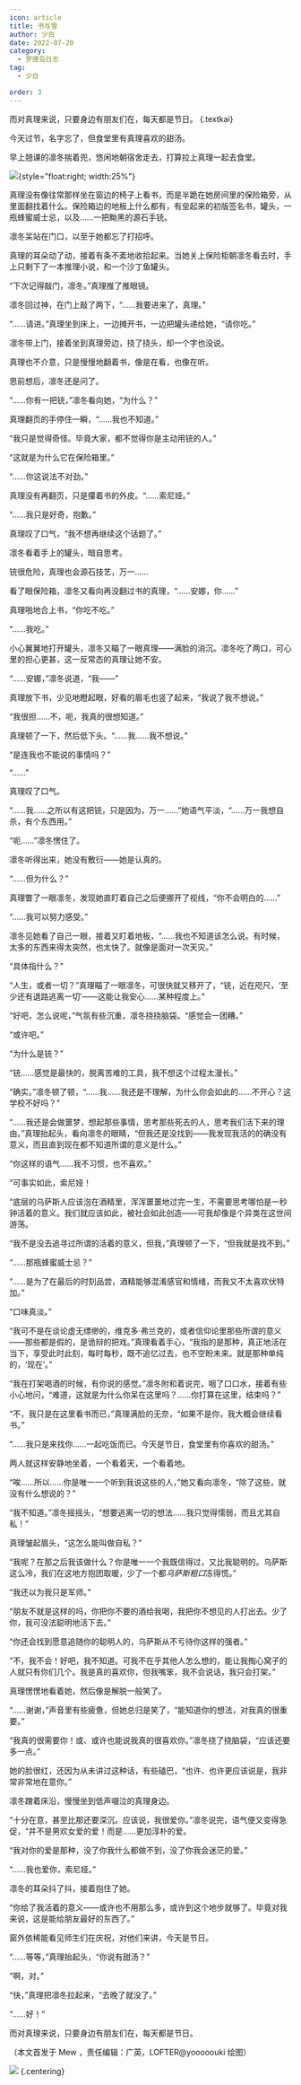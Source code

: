 ```yaml
---
icon: article
title: 书与雪
author: 少白
date: 2022-07-20
category:
  - 罗德岛日志
tag:
  - 少白

order: 3
---
```


而对真理来说，只要身边有朋友们在，每天都是节日。 {.textkai}

<!-- more -->

今天过节，名字忘了，但食堂里有真理喜欢的甜汤。

早上翘课的凛冬揣着兜，悠闲地朝宿舍走去，打算拉上真理一起去食堂。

<div>

![](./res/illustration/书.webp){style="float:right; width:25%"}

真理没有像往常那样坐在窗边的椅子上看书，而是半跪在她房间里的保险箱旁，从里面翻找着什么。保险箱边的地板上什么都有，有垒起来的初版签名书，罐头，一瓶蜂蜜威士忌，以及……一把黝黑的源石手铳。

凛冬呆站在门口，以至于她都忘了打招呼。

</div>

真理的耳朵动了动，接着有条不紊地收拾起来。当她关上保险柜朝凛冬看去时，手上只剩下了一本推理小说，和一个沙丁鱼罐头。

“下次记得敲门，凛冬。”真理推了推眼镜。

凛冬回过神，在门上敲了两下，“……我要进来了，真理。”

“……请进。”真理坐到床上，一边摊开书，一边把罐头递给她，“请你吃。”

凛冬带上门，接着坐到真理旁边，挠了挠头，却一个字也没说。

真理也不介意，只是慢慢地翻着书，像是在看，也像在听。

思前想后，凛冬还是问了。

“……你有一把铳，”凛冬看向她，“为什么？”

真理翻页的手停住一瞬，“……我也不知道。”

“我只是觉得奇怪。毕竟大家，都不觉得你是主动用铳的人。”

“这就是为什么它在保险箱里。”

“……你这说法不对劲。”

真理没有再翻页，只是攥着书的外皮。“……索尼娅。”

“……我只是好奇，抱歉。”

真理叹了口气，“我不想再继续这个话题了。”

凛冬看着手上的罐头，暗自思考。

铳很危险，真理也会源石技艺，万一……

看了眼保险箱，凛冬又看向再没翻过书的真理，“……安娜，你……”

真理啪地合上书，“你吃不吃。”

“……我吃。”

小心翼翼地打开罐头，凛冬又瞄了一眼真理——满脸的消沉。凛冬吃了两口，可心里的担心更甚，这一反常态的真理让她不安。

“……安娜，”凛冬说道，“我——”

真理放下书，少见地瞪起眼，好看的眉毛也竖了起来，“我说了我不想说。”

“我很担……不，呃，我真的很想知道。”

真理顿了一下，然后低下头。“……我……我不想说。”

“是连我也不能说的事情吗？”

“……”

真理叹了口气。

“……我……之所以有这把铳，只是因为，万一……”她语气平淡，“……万一我想自杀，有个东西用。”

“呃……”凛冬愣住了。

凛冬听得出来，她没有敷衍——她是认真的。

“……但为什么？”

真理瞥了一眼凛冬，发现她直盯着自己之后便挪开了视线，“你不会明白的……”

“……我可以努力感受。”

凛冬见她看了自己一眼，接着又盯着地板，“……我也不知道该怎么说。有时候，太多的东西来得太突然，也太快了。就像是面对一次天灾。”

“具体指什么？”

“人生，或者一切？”真理瞄了一眼凛冬，可很快就又移开了，“铳，近在咫尺，‘至少还有退路逃离一切’——这能让我安心……某种程度上。”

“好吧，怎么说呢，”气氛有些沉重，凛冬挠挠脑袋。“感觉会一团糟。”

“或许吧。”

“为什么是铳？”

“铳……感觉是最快的，脱离苦难的工具，我不想这个过程太漫长。”

“确实。”凛冬顿了顿，“……我……我还是不理解，为什么你会如此的……不开心？这学校不好吗？”

“……我还是会做噩梦，想起那些事情，思考那些死去的人，思考我们活下来的理由。”真理抬起头，看向凛冬的眼睛，“但我还是没找到——我发现我活的的确没有意义，而且直到现在都不知道所谓的意义是什么。”

“你这样的语气……我不习惯，也不喜欢。”

“可事实如此，索尼娅！

“底层的乌萨斯人应该泡在酒精里，浑浑噩噩地过完一生，不需要思考哪怕是一秒钟活着的意义。我们就应该如此，被社会如此创造——可我却像是个异类在这世间游荡。

“我不是没去追寻过所谓的活着的意义，但我，”真理顿了一下，“但我就是找不到。”

“……那瓶蜂蜜威士忌？”

“……是为了在最后的时刻品尝，酒精能够混淆感官和情绪，而我又不太喜欢伏特加。”

“口味真淡。”

“我可不是在谈论虚无缥缈的，维克多·弗兰克的，或者信仰论里那些所谓的意义——那些都是假的，是诡辩的把戏。”真理看着手心，“我指的是那种，真正地活在当下，享受此时此刻，每时每秒，既不追忆过去，也不空盼未来。就是那种单纯的，‘现在’。”

“我在打架喝酒的时候，有你说的感觉。”凛冬附和着说完，咽了口口水，接着有些小心地问，“难道，这就是为什么你呆在这里吗？……你打算在这里，结束吗？”

“不，我只是在这里看书而已，”真理满脸的无奈，“如果不是你，我大概会继续看书。”

“……我只是来找你……一起吃饭而已。今天是节日，食堂里有你喜欢的甜汤。”

两人就这样安静地坐着，一个看着天，一个看着地。

“唉……所以……你是唯一一个听到我说这些的人，”她又看向凛冬，“除了这些，就没有什么想说的？”

“我不知道。”凛冬摇摇头，“想要逃离一切的想法……我只觉得懦弱，而且尤其自私！”

真理皱起眉头，“这怎么能叫做自私？”

“我呢？在那之后我该做什么？你是唯一一个我既信得过，又比我聪明的。乌萨斯这么冷，我们在这地方抱团取暖，少了一个都*乌萨斯粗口*冻得慌。”

“我还以为我只是军师。”

“朋友不就是这样的吗，你把你不要的酒给我喝，我把你不想见的人打出去。少了你，我可没法聪明地活下去。”

“你还会找到愿意追随你的聪明人的，乌萨斯从不亏待你这样的强者。”

“不，我不会！好吧，我不知道。可我不在乎其他人怎么想的，能让我掏心窝子的人就只有你们几个。我是真的喜欢你，但我嘴笨，我不会说话，我只会打架。”

真理愣愣地看着她，然后像是解脱一般笑了。

“……谢谢，”声音里有些疲惫，但她总归是笑了，“能知道你的想法，对我真的很重要。”

“我真的很需要你！或、或许也能说我真的很喜欢你。”凛冬挠了挠脑袋，“应该还要多一点。”

她的脸很红，还因为从未讲过这种话，有些磕巴，“也许、也许更应该说是，我非常非常地在意你。”

凛冬蹭着床沿，慢慢坐到低声啜泣的真理身边。

“十分在意，甚至比那还要深沉。应该说，我很爱你。”凛冬说完，语气便又变得急促，“并不是男欢女爱的爱！而是……更加淳朴的爱。

“我对你的爱是那种，没了你我什么都做不到，没了你我会迷茫的爱。”

“……我也爱你，索尼娅。”

凛冬的耳朵抖了抖，接着抱住了她。

“你给了我活着的意义——或许也不用那么多，或许到这个地步就够了。毕竟对我来说，这是能给朋友最好的东西了。”

窗外依稀能看见师生们在庆祝，对他们来讲，今天是节日。

“……等等，”真理抬起头，“你说有甜汤？”

“啊，对。”

“快，”真理把凛冬拉起来，“去晚了就没了。”

“……好！”

而对真理来说，只要身边有朋友们在，每天都是节日。<eod />

（本文首发于 Mew ，责任编辑：广英，LOFTER@yooooouki 绘图）

![](./res/illustration/熊.webp) {.centering}

<Ads />